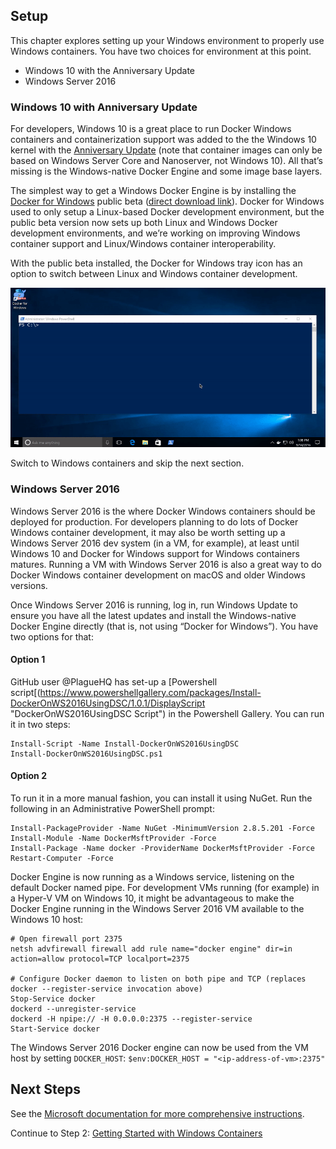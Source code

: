 ﻿## Setup
This chapter explores setting up your Windows environment to properly use Windows containers. You have two choices for environment at this point.

+ Windows 10 with the Anniversary Update
+ Windows Server 2016

### Windows 10 with Anniversary Update

For developers, Windows 10 is a great place to run Docker Windows containers and containerization support was added to the the Windows 10 kernel with the [Anniversary Update](https://blogs.windows.com/windowsexperience/2016/08/02/how-to-get-the-windows-10-anniversary-update/) (note that container images can only be based on Windows Server Core and Nanoserver, not Windows 10). All that’s missing is the Windows-native Docker Engine and some image base layers.

The simplest way to get a Windows Docker Engine is by installing the [Docker for Windows](https://docs.docker.com/docker-for-windows/ "Docker for Windows") public beta ([direct download link](https://download.docker.com/win/beta/InstallDocker.msi)). Docker for Windows used to only setup a Linux-based Docker development environment, but the public beta version now sets up both Linux and Windows Docker development environments, and we’re working on improving Windows container support and Linux/Windows container interoperability.

With the public beta installed, the Docker for Windows tray icon has an option to switch between Linux and Windows container development.

![Image of switching between Linux and Windows development environments](images/docker-for-windows-switch.gif "Image of switching between Linux and Windows development environments")

Switch to Windows containers and skip the next section.


### Windows Server 2016

Windows Server 2016 is the where Docker Windows containers should be deployed for production. For developers planning to do lots of Docker Windows container development, it may also be worth setting up a Windows Server 2016 dev system (in a VM, for example), at least until Windows 10 and Docker for Windows support for Windows containers matures. Running a VM with Windows Server 2016 is also a great way to do Docker Windows container development on macOS and older Windows versions.

Once Windows Server 2016 is running, log in, run Windows Update to ensure you have all the latest updates and install the Windows-native Docker Engine directly (that is, not using “Docker for Windows”). You have two options for that:

#### Option 1
GitHub user @PlagueHQ has set-up a [Powershell script[(https://www.powershellgallery.com/packages/Install-DockerOnWS2016UsingDSC/1.0.1/DisplayScript "DockerOnWS2016UsingDSC Script") in the Powershell Gallery. You can run it in two steps:

```
Install-Script -Name Install-DockerOnWS2016UsingDSC
Install-DockerOnWS2016UsingDSC.ps1
```

#### Option 2
To run it in a more manual fashion, you can install it using NuGet. Run the following in an Administrative PowerShell prompt:

```
Install-PackageProvider -Name NuGet -MinimumVersion 2.8.5.201 -Force
Install-Module -Name DockerMsftProvider -Force
Install-Package -Name docker -ProviderName DockerMsftProvider -Force
Restart-Computer -Force
```

Docker Engine is now running as a Windows service, listening on the default Docker named pipe. For development VMs running (for example) in a Hyper-V VM on Windows 10, it might be advantageous to make the Docker Engine running in the Windows Server 2016 VM available to the Windows 10 host:

```
# Open firewall port 2375
netsh advfirewall firewall add rule name="docker engine" dir=in action=allow protocol=TCP localport=2375

# Configure Docker daemon to listen on both pipe and TCP (replaces docker --register-service invocation above)
Stop-Service docker
dockerd --unregister-service
dockerd -H npipe:// -H 0.0.0.0:2375 --register-service
Start-Service docker
```

The Windows Server 2016 Docker engine can now be used from the VM host by setting `DOCKER_HOST`:
`$env:DOCKER_HOST = "<ip-address-of-vm>:2375"`

## Next Steps
See the [Microsoft documentation for more comprehensive instructions](https://msdn.microsoft.com/virtualization/windowscontainers/containers_welcome "Microsoft documentation").

Continue to Step 2: [Getting Started with Windows Containers](WindowsContainers.md "Getting Started with Windows Containers")
